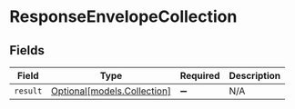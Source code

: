 # ResponseEnvelopeCollection


## Fields

| Field                                                  | Type                                                   | Required                                               | Description                                            |
| ------------------------------------------------------ | ------------------------------------------------------ | ------------------------------------------------------ | ------------------------------------------------------ |
| `result`                                               | [Optional[models.Collection]](../models/collection.md) | :heavy_minus_sign:                                     | N/A                                                    |